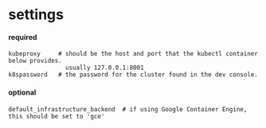 # settings
#### required

    kubeproxy     # should be the host and port that the kubectl container below provides.
                    usually 127.0.0.1:8001
    k8spassword   # the password for the cluster found in the dev console.

#### optional

    default_infrastructure_backend  # if using Google Container Engine, this should be set to 'gce'
